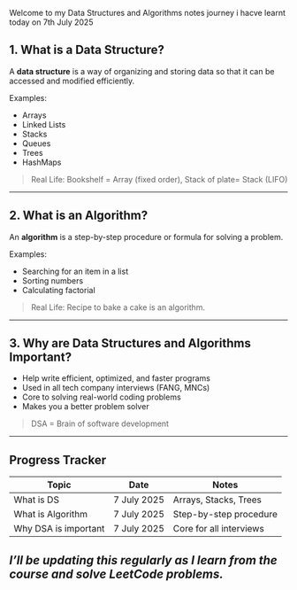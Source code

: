

Welcome to my Data Structures and Algorithms notes journey
i hacve learnt today on 7th July 2025

## 1. What is a Data Structure?

A **data structure** is a way of organizing and storing data so that it can be accessed and modified efficiently.

Examples:
- Arrays
- Linked Lists
- Stacks
- Queues
- Trees
- HashMaps

> Real Life: Bookshelf = Array (fixed order), Stack of plate= Stack (LIFO)

---

##  2. What is an Algorithm?

An **algorithm** is a step-by-step procedure or formula for solving a problem.

Examples:
- Searching for an item in a list
- Sorting numbers
- Calculating factorial

>  Real Life: Recipe to bake a cake is an algorithm.

---

##  3. Why are Data Structures and Algorithms Important?

- Help write efficient, optimized, and faster programs
- Used in all tech company interviews (FANG, MNCs)
- Core to solving real-world coding problems
- Makes you a better problem solver

>  DSA = Brain of software development

---

## Progress Tracker

|  Topic | Date | Notes |
|---------|--------|---------|
| What is DS | 7 July 2025 | Arrays, Stacks, Trees 
| What is Algorithm | 7 July 2025 | Step-by-step procedure 
| Why DSA is important | 7 July 2025 | Core for all interviews |



## _I’ll be updating this regularly as I learn from the course and solve LeetCode problems._

